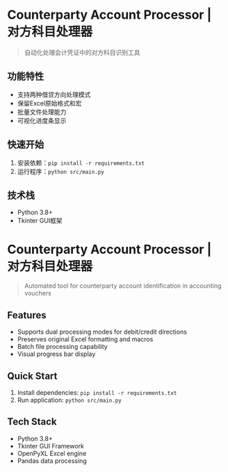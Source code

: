 # Counterparty Account Processor | 对方科目处理器 

> 自动化处理会计凭证中的对方科目识别工具

## 功能特性
- 支持两种借贷方向处理模式
- 保留Excel原始格式和宏
- 批量文件处理能力
- 可视化进度条显示

## 快速开始
1. 安装依赖：`pip install -r requirements.txt`
2. 运行程序：`python src/main.py`

## 技术栈
- Python 3.8+
- Tkinter GUI框架

# Counterparty Account Processor | 对方科目处理器 

> Automated tool for counterparty account identification in accounting vouchers

## Features
- Supports dual processing modes for debit/credit directions
- Preserves original Excel formatting and macros
- Batch file processing capability
- Visual progress bar display

## Quick Start
1. Install dependencies: `pip install -r requirements.txt`
2. Run application: `python src/main.py`

## Tech Stack
- Python 3.8+
- Tkinter GUI Framework
- OpenPyXL Excel engine
- Pandas data processing
